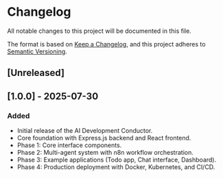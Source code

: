 # Changelog

All notable changes to this project will be documented in this file.

The format is based on [Keep a Changelog](https://keepachangelog.com/en/1.0.0/),
and this project adheres to [Semantic Versioning](https://semver.org/spec/v2.0.0.html).

## [Unreleased]

## [1.0.0] - 2025-07-30

### Added
- Initial release of the AI Development Conductor.
- Core foundation with Express.js backend and React frontend.
- Phase 1: Core interface components.
- Phase 2: Multi-agent system with n8n workflow orchestration.
- Phase 3: Example applications (Todo app, Chat interface, Dashboard).
- Phase 4: Production deployment with Docker, Kubernetes, and CI/CD.
